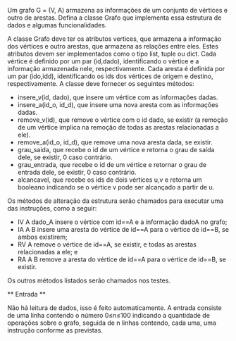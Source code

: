 Um grafo G = (V, A) armazena as informações de um conjunto de vértices e outro de arestas. Defina a classe Grafo que implementa essa estrutura de dados e algumas funcionalidades.

A classe Grafo deve ter os atributos vertices, que armazena a informação dos vértices e outro arestas, que armazena as relações entre eles. Estes atributos devem ser implementados como o tipo list, tuple ou dict. Cada vértice é definido por um par (id,dado), identificando o vértice e a informação armazenada nele, respectivamente. Cada aresta é definida por um par (ido,idd), identificando os ids dos vértices de origem e destino, respectivamente. A classe deve fornecer os seguintes métodos:

* insere_v(id, dado), que insere um vértice com as informações dadas.
* insere_a(id_o, id_d), que insere uma nova aresta com as informações dadas.
* remove_v(id), que remove o vértice com o id dado, se existir (a remoção de um vértice implica na remoção de todas as arestas relacionadas a ele).
* remove_a(id_o, id_d), que remove uma nova aresta dada, se existir.
* grau_saida, que recebe o id de um vértice e retorna o grau de saída dele, se existir, 0 caso contrário.
* grau_entrada, que recebe o id de um vértice e retornar o grau de entrada dele, se existir, 0 caso contrário.
* alcancavel, que recebe os ids de dois vértices u,v e retorna um booleano indicando se o vértice v pode ser alcançado a partir de u.

Os métodos de alteração da estrutura serão chamados para executar uma das instruções, como a seguir:

* IV A dado_A insere o vértice com id==A e a informação dadoA no grafo;
* IA A B insere uma aresta do vértice de id==A para o vértice de id==B, se ambos existirem;
* RV A remove o vértice de id==A, se existir, e todas as arestas relacionadas a ele; e
* RA A B remove a aresta do vértice de id==A para o vértice de id==B, se existir.

Os outros métodos listados serão chamados nos testes.

** Entrada ** 

Não há leitura de dados, isso é feito automaticamente. A entrada consiste de uma linha contendo o número 0≤n≤100 indicando a quantidade de operações sobre o grafo, seguida de n linhas contendo, cada uma, uma instrução conforme as previstas.
